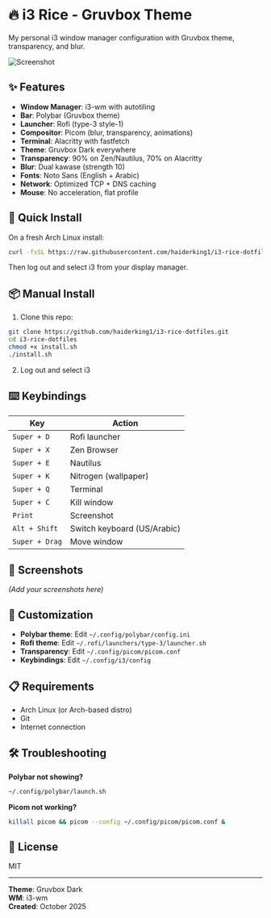 # 🔥 i3 Rice - Gruvbox Theme

My personal i3 window manager configuration with Gruvbox theme, transparency, and blur.

![Screenshot](screenshot.png)

## ✨ Features

- **Window Manager**: i3-wm with autotiling
- **Bar**: Polybar (Gruvbox theme)
- **Launcher**: Rofi (type-3 style-1)
- **Compositor**: Picom (blur, transparency, animations)
- **Terminal**: Alacritty with fastfetch
- **Theme**: Gruvbox Dark everywhere
- **Transparency**: 90% on Zen/Nautilus, 70% on Alacritty
- **Blur**: Dual kawase (strength 10)
- **Fonts**: Noto Sans (English + Arabic)
- **Network**: Optimized TCP + DNS caching
- **Mouse**: No acceleration, flat profile

## 🚀 Quick Install

On a fresh Arch Linux install:

```bash
curl -fsSL https://raw.githubusercontent.com/haiderking1/i3-rice-dotfiles/main/install.sh | bash
```

Then log out and select i3 from your display manager.

## 📦 Manual Install

1. Clone this repo:
```bash
git clone https://github.com/haiderking1/i3-rice-dotfiles.git
cd i3-rice-dotfiles
chmod +x install.sh
./install.sh
```

2. Log out and select i3

## ⌨️ Keybindings

| Key | Action |
|-----|--------|
| `Super + D` | Rofi launcher |
| `Super + X` | Zen Browser |
| `Super + E` | Nautilus |
| `Super + K` | Nitrogen (wallpaper) |
| `Super + Q` | Terminal |
| `Super + C` | Kill window |
| `Print` | Screenshot |
| `Alt + Shift` | Switch keyboard (US/Arabic) |
| `Super + Drag` | Move window |

## 📸 Screenshots

*(Add your screenshots here)*

## 🎨 Customization

- **Polybar theme**: Edit `~/.config/polybar/config.ini`
- **Rofi theme**: Edit `~/.rofi/launchers/type-3/launcher.sh`
- **Transparency**: Edit `~/.config/picom/picom.conf`
- **Keybindings**: Edit `~/.config/i3/config`

## 📋 Requirements

- Arch Linux (or Arch-based distro)
- Git
- Internet connection

## 🛠️ Troubleshooting

**Polybar not showing?**
```bash
~/.config/polybar/launch.sh
```

**Picom not working?**
```bash
killall picom && picom --config ~/.config/picom/picom.conf &
```

## 📝 License

MIT

---

**Theme**: Gruvbox Dark  
**WM**: i3-wm  
**Created**: October 2025
